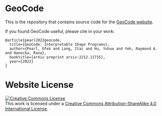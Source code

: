 # GeoCode

This is the repository that contains source code for the [GeoCode website](https://rainforeast.github.io/mesh-neural-network).

If you found GeoCode useful, please cite in your work:
```
@article{pearl2022geocode,
  title={GeoCode: Interpretable Shape Programs},
  author={Pearl, Ofek and Lang, Itai and Hu, Yuhua and Yeh, Raymond A. and Hanocka, Rana},
  booktitle={arXiv preprint arxiv:2212.11715},
  year={2022}
}
```

# Website License
<a rel="license" href="http://creativecommons.org/licenses/by-sa/4.0/"><img alt="Creative Commons License" style="border-width:0" src="https://i.creativecommons.org/l/by-sa/4.0/88x31.png" /></a><br />This work is licensed under a <a rel="license" href="http://creativecommons.org/licenses/by-sa/4.0/">Creative Commons Attribution-ShareAlike 4.0 International License</a>.

